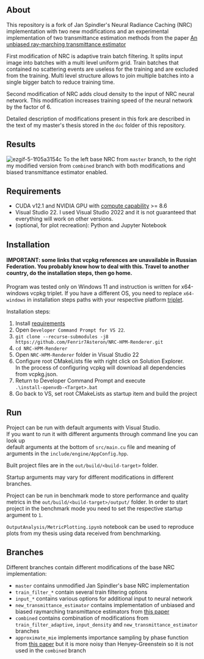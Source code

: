 ## About
This repository is a fork of Jan Spindler's Neural Radiance Caching (NRC) implementation with two new modifications and 
an experimental implementation of two transmittance estimation methods from the paper [An unbiased ray-marching transmittance estimator](https://developer.nvidia.com/blog/nvidia-research-an-unbiased-ray-marching-transmittance-estimator/)

First modification of NRC is adaptive train batch filtering. It splits input image into batches with a multi level uniform grid. Train batches that contained no scattering events are useless for the training and are excluded from the training. Multi level structure allows to join multiple batches into a single bigger batch to reduce training time.

Second modification of NRC adds cloud density to the input of NRC neural network. This modification increases training speed of the neural network by the factor of 6.

Detailed description of modifications present in this fork are described in the text of my master's thesis stored in the `doc` folder of this repository.

## Results
![ezgif-5-1f05a3154c](https://github.com/Fenrir7Asteron/NRC-HPM-Renderer/assets/35568038/b2190560-9856-4174-a674-58db3c73ab00)
To the left base NRC from `master` branch, to the right my modified version from `combined` branch with both modifications and biased transmittance estimator enabled.

## Requirements
- CUDA v12.1 and NVIDIA GPU with [compute capability](https://developer.nvidia.com/cuda-gpus#compute) >= 8.6
- Visual Studio 22. I used Visual Studio 2022 and it is not guaranteed that everything will work on other versions.
- (optional, for plot recreation): Python and Jupyter Notebook

## Installation
#### IMPORTANT: some links that vcpkg references are unavailable in Russian Federation. You probably know how to deal with this. Travel to another country, do the installation steps, then go home.

Program was tested only on Windows 11 and instruction is written for x64-windows vcpkg triplet. If you have a different OS, you need to replace `x64-windows` in installation steps paths with your respective platform [triplet](https://learn.microsoft.com/en-us/vcpkg/concepts/triplets).

Installation steps:
1. Install [requirements](#requirements)
2. Open `Developer Command Prompt for VS 22`.
3. `git clone --recurse-submodules -j8 https://github.com/Fenrir7Asteron/NRC-HPM-Renderer.git`
4. `cd NRC-HPM-Renderer`
5. Open `NRC-HPM-Renderer` folder in Visual Studio 22
6. Configure root CMakeLists file with right click on Solution Explorer. \
In the process of configuring vcpkg will download all dependencies from vcpkg.json.
7. Return to Developer Command Prompt and execute \
`.\install-openvdb-<Target>.bat`
8. Go back to VS, set root CMakeLists as startup item and build the project


## Run
Project can be run with default arguments with Visual Studio. \
If you want to run it with different arguments through command line you can look up \
default arguments at the bottom of `src/main.cu` file and meaning of arguments in the `include/engine/AppConfig.hpp`.

Built project files are in the `out/build/<build-target>` folder.

Startup arguments may vary for different modifications in different branches.

Project can be run in benchmark mode to store performance and quality metrics in the `out/build/<build-target>/output/` folder. In order to start project in the benchmark mode you need to set the respective startup argument to `1`.

`OutputAnalysis/MetricPlotting.ipynb` notebook can be used to reproduce plots from my thesis using data received from benchmarking.

## Branches
Different branches contain different modifications of the base NRC implementation:
- `master` contains unmodified Jan Spindler's base NRC implementation
- `train_filter_*` contain several train filtering options
- `input_*` contains various options for additional input to neural network
- `new_transmittance_estimator` contains implementation of unbiased and biased raymarching transmittance estimators from [this paper](https://developer.nvidia.com/blog/nvidia-research-an-unbiased-ray-marching-transmittance-estimator/)
- `combined` contains combination of modifications from `train_filter_adaptive`, `input_density` and `new_transmittance_estimator` branches
- `approximate_mie` implements importance sampling by phase function from [this paper](https://research.nvidia.com/labs/rtr/approximate-mie/) but it is more noisy than Henyey-Greenstein so it is not used in the `combined` branch

